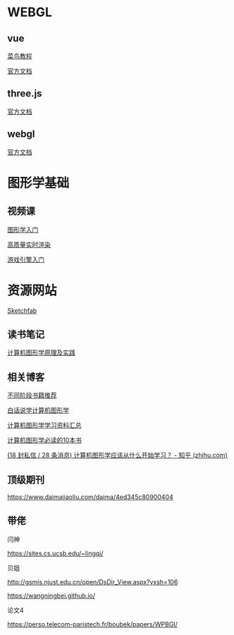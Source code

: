 # WEBGL

## vue 

[菜鸟教程](https://www.runoob.com/vue3/vue3-tutorial.html)

[官方文档](https://vuejs.bootcss.com/guide/instance.html)

## three.js

[官方文档](https://threejs.org/docs/index.html#manual/zh/introduction/Creating-a-scene)

## webgl

[官方文档](https://developer.mozilla.org/zh-CN/docs/Web/API/WebGL_API)



# 图形学基础

## 视频课

[图形学入门](https://www.bilibili.com/video/BV1X7411F744?spm_id_from=333.999.0.0)

[高质量实时渲染](https://www.bilibili.com/video/BV1YK4y1T7yY?spm_id_from=333.999.0.0)

[游戏引擎入门](https://www.bilibili.com/video/BV1oU4y1R7Km?spm_id_from=333.999.0.0)





# 资源网站

[Sketchfab](https://sketchfab.com/3d-models/popular)















## 读书笔记

[计算机图形学原理及实践](https://www.zhihu.com/column/c_1289671371757428736)

## 相关博客

[不同阶段书籍推荐](https://www.zhihu.com/question/26720808)



[白话说学计算机图形学](http://www.cppblog.com/singohgod/archive/2007/08/23/30664.html)



[计算机图形学学习资料汇总](https://zhuanlan.zhihu.com/p/385837832)



[计算机图形学必读的10本书](https://www.msra.cn/zh-cn/news/features/book-recommendation-computer-graphics)



[(18 封私信 / 28 条消息) 计算机图形学应该从什么开始学习？ - 知乎 (zhihu.com)](https://www.zhihu.com/question/349302834)





## 顶级期刊

https://www.daimajiaoliu.com/daima/4ed345c80900404



## 带佬





闫神

https://sites.cs.ucsb.edu/~lingqi/





 贝姐

http://gsmis.njust.edu.cn/open/DsDir_View.aspx?yxsh=106

https://wangningbei.github.io/



论文4

https://perso.telecom-paristech.fr/boubek/papers/WPBGI/







